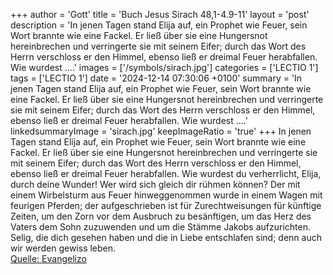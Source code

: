+++
author = 'Gott'
title = 'Buch Jesus Sirach 48,1-4.9-11'
layout = 'post'
description = 'In jenen Tagen stand Elija auf, ein Prophet wie Feuer, sein Wort brannte wie eine Fackel. Er ließ über sie eine Hungersnot hereinbrechen und verringerte sie mit seinem Eifer; durch das Wort des Herrn verschloss er den Himmel, ebenso ließ er dreimal Feuer herabfallen. Wie wurdest ....'
images = ['/symbols/sirach.jpg']
categories = ['LECTIO 1']
tags = ['LECTIO 1']
date = '2024-12-14 07:30:06 +0100'
summary = 'In jenen Tagen stand Elija auf, ein Prophet wie Feuer, sein Wort brannte wie eine Fackel. Er ließ über sie eine Hungersnot hereinbrechen und verringerte sie mit seinem Eifer; durch das Wort des Herrn verschloss er den Himmel, ebenso ließ er dreimal Feuer herabfallen. Wie wurdest ....'
linkedsummaryImage = 'sirach.jpg'
keepImageRatio = 'true'
+++
In jenen Tagen stand Elija auf, ein Prophet wie Feuer, sein Wort brannte wie eine Fackel.
Er ließ über sie eine Hungersnot hereinbrechen und verringerte sie mit seinem Eifer;
durch das Wort des Herrn verschloss er den Himmel, ebenso ließ er dreimal Feuer herabfallen.
Wie wurdest du verherrlicht, Elija, durch deine Wunder! Wer wird sich gleich dir rühmen können?
Der mit einem Wirbelsturm aus Feuer hinweggenommen wurde in einem Wagen mit feurigen Pferden;
der aufgeschrieben ist für Zurechtweisungen für künftige Zeiten, um den Zorn vor dem Ausbruch zu besänftigen, um das Herz des Vaters dem Sohn zuzuwenden und um die Stämme Jakobs aufzurichten.<!--more-->
Selig, die dich gesehen haben und die in Liebe entschlafen sind; denn auch wir werden gewiss leben.<br> [Quelle: Evangelizo](https://evangeliumtagfuertag.org/DE/gospel)